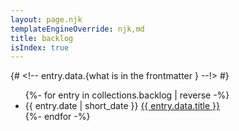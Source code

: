 ```yaml
---
layout: page.njk
templateEngineOverride: njk,md
title: backlog
isIndex: true
---
```

{# <!-- entry.data.{what is in the frontmatter } --!> #}
<div class="-ml-6 -mr-6">
<ul class="">
{%- for entry in collections.backlog | reverse -%}
    <li>
        <span class="text-center w-3/12 text-gray-600 text-xs inline-block">{{ entry.date | short_date }}</span>
        <span class="align-top w-8/12 inline-block"><a href="{{ entry.url }}" class="text-xl border-b border-gray-500 text-blue-600">{{ entry.data.title }}</a></span>
    </li>
{%- endfor -%}
</ul>
</div>
